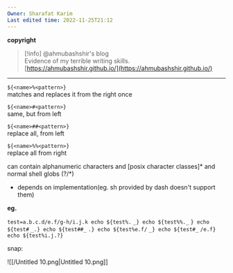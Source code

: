 ```yaml
---
Owner: Sharafat Karim
Last edited time: 2022-11-25T21:12
---
```

**copyright**

> [!info] @ahmubashshir's blog  
> Evidence of my terrible writing skills.  
> [https://ahmubashshir.github.io/](https://ahmubashshir.github.io/)  

---

`${<name>%<pattern>}`  
matches and replaces it from the right once  
  
`${<name>#<pattern>}`  
same, but from left  
  
`${<name>##<pattern>}`  
replace all, from left  
  
`${<name>%%<pattern>}`  
replace all from right  

<pattern> can contain alphanumeric characters and [posix character classes]* and normal shell globs (?/*)

- depends on implementation(eg. sh provided by dash doesn't support them)

  

**eg.**

`test=a.b.c.d/e.f/g-h/i.j.k echo ${test%.` `_} echo ${test%%._` `} echo ${test#` `_.} echo ${test##_` `.} echo ${test%e.f/` `_} echo ${test#_` `/e.f} echo ${test%i.j.?}`

  

snap:

![[/Untitled 10.png|Untitled 10.png]]